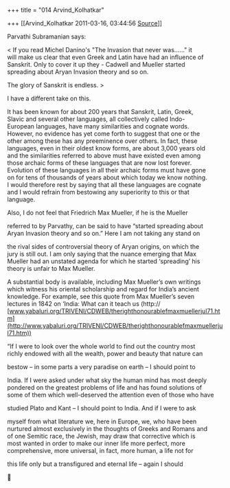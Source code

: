 +++
title = "014 Arvind_Kolhatkar"

+++
[[Arvind_Kolhatkar	2011-03-16, 03:44:56 [Source](https://groups.google.com/g/samskrita/c/SkBdsgqihJw)]]



Parvathi Subramanian says:  
  
\< If you read Michel Danino's "The Invasion that never was......" it  
will make us clear that even Greek and Latin have had an influence of  
Sanskrit. Only to cover it up they - Cadwell and Mueller started  
spreading about Aryan Invasion theory and so on.  
  
The glory of Sanskrit is endless. \>  
  

I have a different take on this.  
  
It has been known for about 200 years that Sanskrit, Latin, Greek,  
Slavic and several other languages, all collectively called Indo-  
European languages, have many similarities and cognate words.  
However, no evidence has yet come forth to suggest that one or the  
other among these has any preeminence over others. In fact, these  
languages, even in their oldest know forms, are about 3,000 years old  
and the similarities referred to above must have existed even among  
those archaic forms of these languages that are now lost forever.  
Evolution of these languages in all their archaic forms must have gone  
on for tens of thousands of years about which today we know nothing.  
I would therefore rest by saying that all these languages are cognate  
and I would refrain from bestowing any superiority to this or that  
language.  
  
Also, I do not feel that Friedrich Max Mueller, if he is the Mueller  

referred to by Parvathy, can be said to have “started spreading about  
Aryan Invasion theory and so on.” Here I am not taking any stand on  

the rival sides of controversial theory of Aryan origins, on which the  
jury is still out. I am only saying that the nuance emerging that Max  
Mueller had an unstated agenda for which he started ‘spreading’ his  
theory is unfair to Max Mueller.  
  
A substantial body is available, including Max Mueller’s own writings  
which witness his oriental scholarship and regard for India’s ancient  
knowledge. For example, see this quote from Max Mueller’s seven  
lectures in 1842 on ‘India: What can it teach us (http://  
[www.yabaluri.org/TRIVENI/CDWEB/therighthonourablefmaxmuellerjul71.htm](http://www.yabaluri.org/TRIVENI/CDWEB/therighthonourablefmaxmuellerjul71.htm))  
  
“If I were to look over the whole world to find out the country most  
richly endowed with all the wealth, power and beauty that nature can  

bestow – in some parts a very paradise on earth – I should point to  

India. If I were asked under what sky the human mind has most deeply  
pondered on the greatest problems of life and has found solutions of  
some of them which well-deserved the attention even of those who have  

studied Plato and Kant – I should point to India. And if I were to ask  

myself from what literature we, here in Europe, we, who have been  
nurtured almost exclusively in the thoughts of Greeks and Romans and  
of one Semitic race, the Jewish, may draw that corrective which is  
most wanted in order to make our inner life more perfect, more  
comprehensive, more universal, in fact, more human, a life not for  

this life only but a transfigured and eternal life – again I should  



